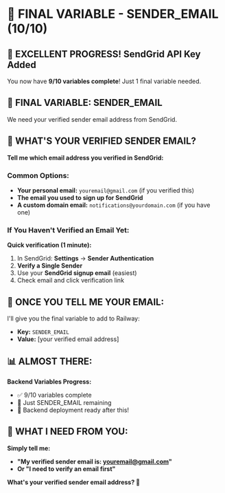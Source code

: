 🎯 FINAL VARIABLE - SENDER_EMAIL (10/10)
====================================

## 🎉 EXCELLENT PROGRESS! SendGrid API Key Added

You now have **9/10 variables complete**! Just 1 final variable needed.

## 📨 FINAL VARIABLE: SENDER_EMAIL

We need your verified sender email address from SendGrid.

## 🤔 WHAT'S YOUR VERIFIED SENDER EMAIL?

**Tell me which email address you verified in SendGrid:**

### Common Options:
- **Your personal email:** `youremail@gmail.com` (if you verified this)
- **The email you used to sign up for SendGrid**
- **A custom domain email:** `notifications@yourdomain.com` (if you have one)

### If You Haven't Verified an Email Yet:
**Quick verification (1 minute):**
1. In SendGrid: **Settings** → **Sender Authentication**  
2. **Verify a Single Sender**
3. Use your **SendGrid signup email** (easiest)
4. Check email and click verification link

## 🚀 ONCE YOU TELL ME YOUR EMAIL:

I'll give you the final variable to add to Railway:
- **Key:** `SENDER_EMAIL`
- **Value:** [your verified email address]

## 📊 ALMOST THERE:

**Backend Variables Progress:**
- ✅ 9/10 variables complete
- 🔄 Just SENDER_EMAIL remaining
- 🚀 Backend deployment ready after this!

## 🎯 WHAT I NEED FROM YOU:

**Simply tell me:**
- **"My verified sender email is: youremail@gmail.com"**
- **Or "I need to verify an email first"**

**What's your verified sender email address? 📧**